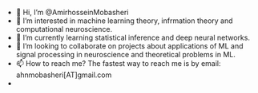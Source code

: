 - 👋 Hi, I’m @AmirhosseinMobasheri
- 👀 I’m interested in machine learning theory, infrmation theory and computational neuroscience.
- 🌱 I’m currently learning statistical inference and deep neural networks.
- 💞️ I’m looking to collaborate on projects about applications of ML and signal processing in neuroscience and theoretical problems in ML.
- 📫 How to reach me? The fastest way to reach me is by email: ahnmobasheri[AT]gmail.com
- 
<!---
AmirhosseinMobasheri/AmirhosseinMobasheri is a ✨ special ✨ repository because its `README.md` (this file) appears on your GitHub profile.
You can click the Preview link to take a look at your changes.
--->
